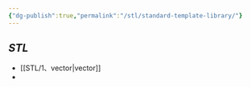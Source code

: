 ```yaml
---
{"dg-publish":true,"permalink":"/stl/standard-template-library/"}
---
```



## *STL*
* [[STL/1、vector\|vector]]
* 